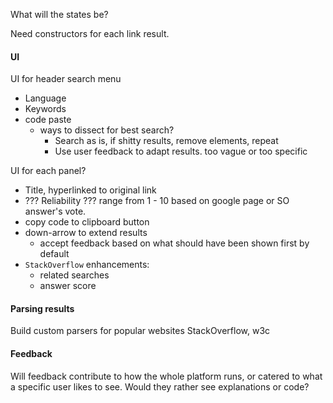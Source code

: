 What will the states be?

Need constructors for each link result.

#### UI
UI for header search menu
* Language
* Keywords 
* code paste
    * ways to dissect for best search?
        * Search as is, if shitty results, remove elements, repeat
        * Use user feedback to adapt results. too vague or too specific

UI for each panel?
* Title, hyperlinked to original link
* ??? Reliability ??? range from 1 - 10 based on google page or SO answer's vote. 
* copy code to clipboard button
* down-arrow to extend results
    * accept feedback based on what should have been shown first by default
* `StackOverflow` enhancements:
  * related searches
  * answer score

#### Parsing results
Build custom parsers for popular websites
StackOverflow, w3c

#### Feedback
Will feedback contribute to how the whole platform runs, or catered to what a specific user likes to see. Would they rather see explanations or code?

